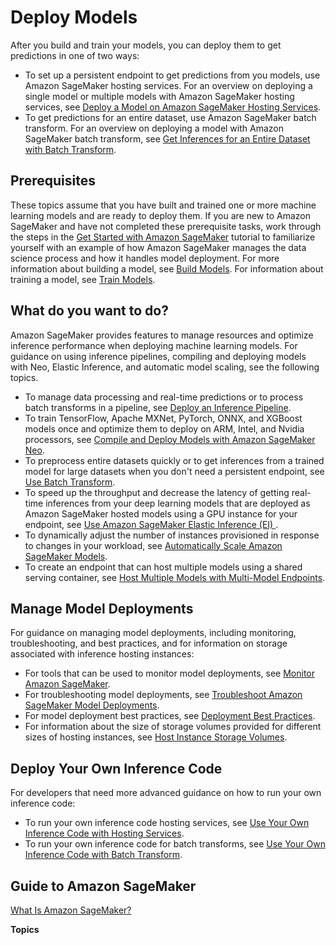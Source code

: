 # Deploy Models<a name="deploy-model"></a>

After you build and train your models, you can deploy them to get predictions in one of two ways:
+ To set up a persistent endpoint to get predictions from you models, use Amazon SageMaker hosting services\. For an overview on deploying a single model or multiple models with Amazon SageMaker hosting services, see [Deploy a Model on Amazon SageMaker Hosting Services](how-it-works-hosting.md)\.
+ To get predictions for an entire dataset, use Amazon SageMaker batch transform\. For an overview on deploying a model with Amazon SageMaker batch transform, see [Get Inferences for an Entire Dataset with Batch Transform](how-it-works-batch.md)\.

## Prerequisites<a name="deploy-model-prereqs"></a>

These topics assume that you have built and trained one or more machine learning models and are ready to deploy them\. If you are new to Amazon SageMaker and have not completed these prerequisite tasks, work through the steps in the [Get Started with Amazon SageMaker](gs.md) tutorial to familiarize yourself with an example of how Amazon SageMaker manages the data science process and how it handles model deployment\. For more information about building a model, see [Build Models](build-model.md)\. For information about training a model, see [Train Models](train-model.md)\.

## What do you want to do?<a name="deploy-model-tasks"></a>

Amazon SageMaker provides features to manage resources and optimize inference performance when deploying machine learning models\. For guidance on using inference pipelines, compiling and deploying models with Neo, Elastic Inference, and automatic model scaling, see the following topics\.
+ To manage data processing and real\-time predictions or to process batch transforms in a pipeline, see [Deploy an Inference Pipeline](inference-pipelines.md)\. 
+ To train TensorFlow, Apache MXNet, PyTorch, ONNX, and XGBoost models once and optimize them to deploy on ARM, Intel, and Nvidia processors, see [Compile and Deploy Models with Amazon SageMaker Neo](neo.md)\.
+ To preprocess entire datasets quickly or to get inferences from a trained model for large datasets when you don't need a persistent endpoint, see [Use Batch Transform](batch-transform.md)\.
+ To speed up the throughput and decrease the latency of getting real\-time inferences from your deep learning models that are deployed as Amazon SageMaker hosted models using a GPU instance for your endpoint, see [Use Amazon SageMaker Elastic Inference \(EI\) ](ei.md)\.
+ To dynamically adjust the number of instances provisioned in response to changes in your workload, see [Automatically Scale Amazon SageMaker Models](endpoint-auto-scaling.md)\.
+ To create an endpoint that can host multiple models using a shared serving container, see [ Host Multiple Models with Multi\-Model Endpoints](multi-model-endpoints.md)\.

## Manage Model Deployments<a name="deploy-model-manage"></a>

For guidance on managing model deployments, including monitoring, troubleshooting, and best practices, and for information on storage associated with inference hosting instances:
+ For tools that can be used to monitor model deployments, see [Monitor Amazon SageMaker](monitoring-overview.md)\.
+ For troubleshooting model deployments, see [Troubleshoot Amazon SageMaker Model Deployments](deploy-model-troubleshoot.md)\.
+ For model deployment best practices, see [Deployment Best Practices](best-pratices.md)\.
+ For information about the size of storage volumes provided for different sizes of hosting instances, see [Host Instance Storage Volumes](host-instance-storage.md)\.

## Deploy Your Own Inference Code<a name="deploy-model-advanced"></a>

For developers that need more advanced guidance on how to run your own inference code:
+ To run your own inference code hosting services, see [Use Your Own Inference Code with Hosting Services](your-algorithms-inference-code.md)\. 
+ To run your own inference code for batch transforms, see [Use Your Own Inference Code with Batch Transform](your-algorithms-batch-code.md)\.

## Guide to Amazon SageMaker<a name="deploy-model-context"></a>

[What Is Amazon SageMaker?](whatis.md)

**Topics**